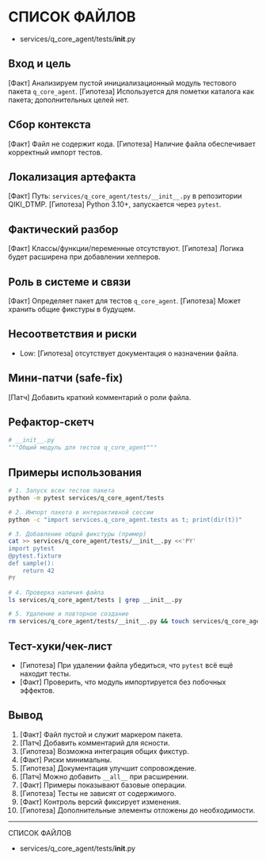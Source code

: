 # СПИСОК ФАЙЛОВ
- services/q_core_agent/tests/__init__.py

## Вход и цель
[Факт] Анализируем пустой инициализационный модуль тестового пакета `q_core_agent`.
[Гипотеза] Используется для пометки каталога как пакета; дополнительных целей нет.

## Сбор контекста
[Факт] Файл не содержит кода.
[Гипотеза] Наличие файла обеспечивает корректный импорт тестов.

## Локализация артефакта
[Факт] Путь: `services/q_core_agent/tests/__init__.py` в репозитории QIKI_DTMP.
[Гипотеза] Python 3.10+, запускается через `pytest`.

## Фактический разбор
[Факт] Классы/функции/переменные отсутствуют.
[Гипотеза] Логика будет расширена при добавлении хелперов.

## Роль в системе и связи
[Факт] Определяет пакет для тестов `q_core_agent`.
[Гипотеза] Может хранить общие фикстуры в будущем.

## Несоответствия и риски
- Low: [Гипотеза] отсутствует документация о назначении файла.

## Мини-патчи (safe-fix)
[Патч] Добавить краткий комментарий о роли файла.

## Рефактор-скетч
```python
# __init__.py
"""Общий модуль для тестов q_core_agent"""
```

## Примеры использования
```bash
# 1. Запуск всех тестов пакета
python -m pytest services/q_core_agent/tests

# 2. Импорт пакета в интерактивной сессии
python -c "import services.q_core_agent.tests as t; print(dir(t))"

# 3. Добавление общей фикстуры (пример)
cat >> services/q_core_agent/tests/__init__.py <<'PY'
import pytest
@pytest.fixture
def sample():
    return 42
PY

# 4. Проверка наличия файла
ls services/q_core_agent/tests | grep __init__.py

# 5. Удаление и повторное создание
rm services/q_core_agent/tests/__init__.py && touch services/q_core_agent/tests/__init__.py
```

## Тест-хуки/чек-лист
- [Гипотеза] При удалении файла убедиться, что `pytest` всё ещё находит тесты.
- [Факт] Проверить, что модуль импортируется без побочных эффектов.

## Вывод
1. [Факт] Файл пустой и служит маркером пакета.
2. [Патч] Добавить комментарий для ясности.
3. [Гипотеза] Возможна интеграция общих фикстур.
4. [Факт] Риски минимальны.
5. [Гипотеза] Документация улучшит сопровождение.
6. [Патч] Можно добавить `__all__` при расширении.
7. [Факт] Примеры показывают базовые операции.
8. [Гипотеза] Тесты не зависят от содержимого.
9. [Факт] Контроль версий фиксирует изменения.
10. [Гипотеза] Дополнительные элементы отложены до необходимости.

---
СПИСОК ФАЙЛОВ
- services/q_core_agent/tests/__init__.py
